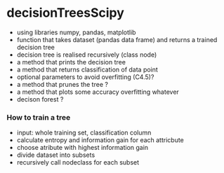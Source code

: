 # decisionTreesScipy

- using libraries numpy, pandas, matplotlib
- function that takes dataset (pandas data frame) and returns a trained decision tree
- decision tree is realised recursively (class node)
- a method that prints the decision tree
- a method that returns classification of data point
- optional parameters to avoid overfitting (C4.5)?
- a method that prunes the tree ?
- a method that plots some accuracy overfitting whatever
- decison forest ?

### How to train a tree

- input: whole training set, classification column
- calculate entropy and information gain for each attricbute
- choose atribute with highest information gain
- divide dataset into subsets
- recursively call nodeclass for each subset
